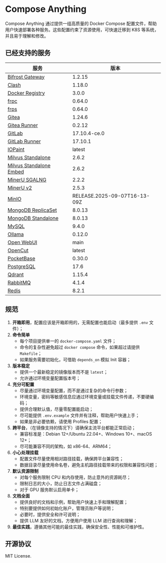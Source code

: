 # Compose Anything

Compose Anything 通过提供一组高质量的 Docker Compose 配置文件，帮助用户快速部署各种服务。这些配置约束了资源使用，可快速迁移到 K8S 等系统，并且易于理解和修改。

## 已经支持的服务

| 服务                                                     | 版本                         |
| -------------------------------------------------------- | ---------------------------- |
| [Bifrost Gateway](./src/bifrost-gateway)                 | 1.2.15                       |
| [Clash](./src/clash)                                     | 1.18.0                       |
| [Docker Registry](./src/docker-registry)                 | 3.0.0                        |
| [frpc](./src/frpc)                                       | 0.64.0                       |
| [frps](./src/frps)                                       | 0.64.0                       |
| [Gitea](./src/gitea)                                     | 1.24.6                       |
| [Gitea Runner](./src/gitea-runner)                       | 0.2.12                       |
| [GitLab](./src/gitlab)                                   | 17.10.4-ce.0                 |
| [GitLab Runner](./src/gitlab-runner)                     | 17.10.1                      |
| [IOPaint](./src/io-paint)                                | latest                       |
| [Milvus Standalone](./src/milvus-standalone)             | 2.6.2                        |
| [Milvus Standalone Embed](./src/milvus-standalone-embed) | 2.6.2                        |
| [MinerU SGALNG](./src/mineru-sgalng)                     | 2.2.2                        |
| [MinerU v2](./src/mineru-v2)                             | 2.5.3                        |
| [MinIO](./src/minio)                                     | RELEASE.2025-09-07T16-13-09Z |
| [MongoDB ReplicaSet](./src/mongodb-replicaset)           | 8.0.13                       |
| [MongoDB Standalone](./src/mongodb-standalone)           | 8.0.13                       |
| [MySQL](./src/mysql)                                     | 9.4.0                        |
| [Ollama](./src/ollama)                                   | 0.12.0                       |
| [Open WebUI](./src/open-webui)                           | main                         |
| [OpenCut](./src/opencut)                                 | latest                       |
| [PocketBase](./src/pocketbase)                           | 0.30.0                       |
| [PostgreSQL](./src/postgres)                             | 17.6                         |
| [Qdrant](./src/qdrant)                                   | 1.15.4                       |
| [RabbitMQ](./src/rabbitmq)                               | 4.1.4                        |
| [Redis](./src/redis)                                     | 8.2.1                        |

## 规范

1. **开箱即用**，配置应该是开箱即用的，无需配置也能启动（最多提供 `.env` 文件）；
2. **命令简单**
    - 每个项目提供单一的 `docker-compose.yaml` 文件；
    - 命令的复杂性避免超过 `docker compose` 命令，如果超过请提供 `Makefile`；
    - 如果服务需要初始化，可借助 `depends_on` 模拟 Init 容器；
3. **版本稳定**
    - 提供一个最新稳定的镜像版本而不是 `latest`；
    - 允许通过环境变量配置版本号；
4. **充分可配置**
    - 尽量通过环境变量配置，而不是通过复杂的命令行参数；
    - 环境变量，密码等敏感信息应通过环境变量或挂载文件传递，不要硬编码；
    - 提供合理默认值，尽量零配置能启动；
    - 尽可能提供 `.env.example` 文件并有注释，帮助用户快速上手；
    - 如果是非必要依赖，请使用 Profiles 配置；
5. **跨平台**，（在镜像支持的情况下）请确保主流平台都能正常启动；
    - 兼容标准是：Debian 12+/Ubuntu 22.04+、Windows 10+、macOS 12+；
    - 尽可能兼容不同的架构，如 x86-64、ARM64；
6. **小心处理挂载**
    - 配置文件尽量使用相对路径挂载，确保跨平台兼容性；
    - 数据目录尽量使用命名卷，避免主机路径挂载带来的权限和兼容性问题；
7. **默认资源限制**
    - 对每个服务限制 CPU 和内存使用，防止意外的资源耗尽；
    - 限制日志的大小，防止日志文件占满磁盘；
    - 对于 GPU 服务默认启用单卡；
8. **文档全面**
    - 提供良好的文档和示例，帮助用户快速上手和理解配置；
    - 特别要提供如何初始化账户，管理员账户等说明；
    - 必要时，提供安全和许可说明；
    - 提供 LLM 友好的文档，方便用户使用 LLM 进行查询和理解；
9. **最佳实践**，遵循其他可能的最佳实践，确保安全性、性能和可维护性。

## 开源协议

MIT License.
